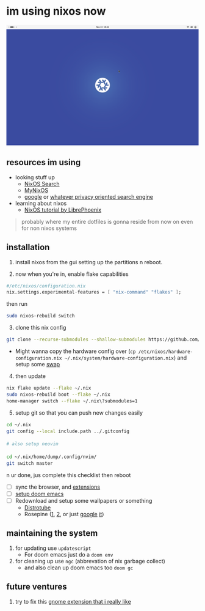 # im using nixos now

![default nixos gnome screenshot i just took](https://github.com/GravityShark/nix/blob/83b2c1b262985569411d3a4c544031521a2099d3/assets/Screenshot%20from%202024-11-22%2018-46-39.png)

## resources im using

- looking stuff up
  - [NixOS Search](https://search.nixos.org)
  - [MyNixOS](https://mynixos.com/)
  - [google](https://www.google.com/) or [whatever privacy oriented search engine](https://search.brave.com)
- learning about nixos
  - [NixOS tutorial by LibrePhoenix](https://www.youtube.com/watch?v=6WLaNIlDW0M&list=PL_WcXIXdDWWpuypAEKzZF2b5PijTluxRG)

> probably where my entire dotfiles is gonna reside from now on
> even for non nixos systems

## installation

1. install nixos from the gui setting up the partitions n reboot.

2. now when you're in, enable flake capabilities

```nix
#/etc/nixos/configuration.nix
nix.settings.experimental-features = [ "nix-command" "flakes" ];
```

then run

```bash
sudo nixos-rebuild switch
```

3. clone this nix config

```bash
git clone --recurse-submodules --shallow-submodules https://github.com/GravityShark/nix.git ~/.nix
```

- Might wanna copy the hardware config over (`cp /etc/nixos/hardware-configuration.nix ~/.nix/system/hardware-configuration.nix`) and setup some [swap](https://nixos.wiki/wiki/Swap)

4. then update

```bash
nix flake update --flake ~/.nix
sudo nixos-rebuild boot --flake ~/.nix
home-manager switch --flake ~/.nix\?submodules=1
```

5. setup git so that you can push new changes easily

```bash
cd ~/.nix
git config --local include.path ../.gitconfig

# also setup neovim

cd ~/.nix/home/dump/.config/nvim/
git switch master
```

n ur done, jus complete this checklist then reboot

- [ ] sync the browser, and [extensions](./home/dump/README.md)
- [ ] [setup doom emacs](./home/dump/README.md)
- [ ] Redownload and setup some wallpapers or something
  - [Distrotube](https://gitlab.com/dwt1/wallpapers)
  - Rosepine ([1](https://github.com/rose-pine/wallpapers), [2](https://wallhaven.cc/tag/162505), or just [google](https://www.google.com/search?q=rose+pine+wallpaper&tbs=imgo:1&udm=2) [it](https://duckduckgo.com/?t=h_&q=rose+pine+wallpaper&ia=images&iax=images))

## maintaining the system

1. for updating use `updatescript`
   - For doom emacs just do a `doom env`
2. for cleaning up use `ngc` (abbrevation of nix garbage collect)
   - and also clean up doom emacs too `doom gc`

## future ventures

1. try to fix this [gnome extension that i really like](https://github.com/Favo02/workspaces-by-open-apps/issues/115)
